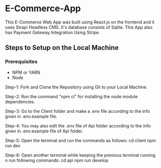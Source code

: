 # E-Commerce-App

This E-Commerce Web App was built using React.js on the frontend and it uses Strapi Headless CMS. It's database consists of Sqlite.
This App also has Payment Gateway Integration Using Stripe.

## Steps to Setup on the Local Machine

### Prerequisites

- NPM or YARN
- Node

Step-1: Fork and Clone the Repository using Git to your Local Machine.

Step-2: Run the command "npm ci" for installing the node module dependencies.

Step-3: Go to the Client folder and make a .env file according to the info given in .env.example file.

Step-4: You may also edit the .env file of Api folder according to the info given in .env.example file of Api folder.

Step-5: Open the terminal and run the commands as follows:
cd client
npm run dev

Step-6: Open another terminal while keeping the previous terminal running n run following commands:
cd api
npm run develop
